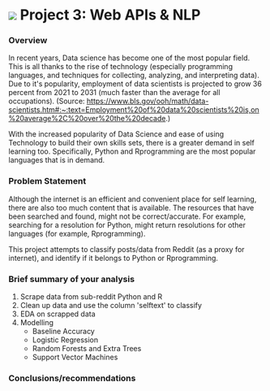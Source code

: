 # ![](https://ga-dash.s3.amazonaws.com/production/assets/logo-9f88ae6c9c3871690e33280fcf557f33.png) Project 3: Web APIs & NLP

### Overview
In recent years, Data science has become one of the most popular field. This is all thanks to the rise of technology (especially programming languages, and techniques for collecting, analyzing, and interpreting data). Due to it's popularity, employment of data scientists is projected to grow 36 percent from 2021 to 2031 (much faster than the average for all occupations).
(Source: https://www.bls.gov/ooh/math/data-scientists.htm#:~:text=Employment%20of%20data%20scientists%20is,on%20average%2C%20over%20the%20decade.)

With the increased popularity of Data Science and ease of using Technology to build their own skills sets, there is a greater demand in self learning too. Specifically, Python and Rprogramming are the most popular languages that is in demand. 

### Problem Statement
Although the internet is an efficient and convenient place for self learning, there are also too much content that is available. The resources that have been searched and found, might not be correct/accurate. 
For example, searching for a resolution for Python, might return resolutions for other languages (for example, Rprogramming). 

This project attempts to classify posts/data from Reddit (as a proxy for internet), and identify if it belongs to Python or Rprogramming. 

### Brief summary of your analysis
1. Scrape data from sub-reddit Python and R
2. Clean up data and use the column 'selftext' to classify
3. EDA on scrapped data
4. Modelling 
    - Baseline Accuracy
    - Logistic Regression
    - Random Forests and Extra Trees
    - Support Vector Machines

### Conclusions/recommendations

